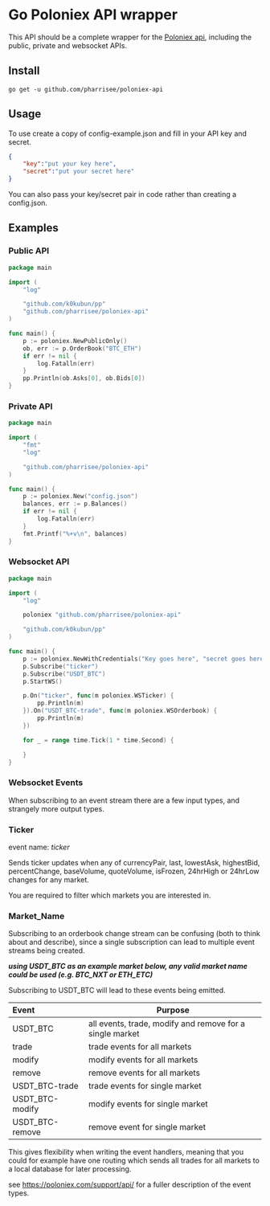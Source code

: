 # Go Poloniex API wrapper
This API should be a complete wrapper for the [Poloniex api](https://poloniex.com/support/api/), including the public, private and websocket APIs.

## Install

```
go get -u github.com/pharrisee/poloniex-api
```

## Usage
To use create a copy of config-example.json and fill in your API key and secret.

```json
{
    "key":"put your key here",
    "secret":"put your secret here"
}
```

You can also pass your key/secret pair in code rather than creating a config.json.

## Examples

### Public API

```go
package main

import (
    "log"

    "github.com/k0kubun/pp"
    "github.com/pharrisee/poloniex-api"
)

func main() {
    p := poloniex.NewPublicOnly()
    ob, err := p.OrderBook("BTC_ETH")
    if err != nil {
        log.Fatalln(err)
    }
    pp.Println(ob.Asks[0], ob.Bids[0])
}
```

### Private API

```go
package main

import (
    "fmt"
    "log"

    "github.com/pharrisee/poloniex-api"
)

func main() {
    p := poloniex.New("config.json")
    balances, err := p.Balances()
    if err != nil {
        log.Fatalln(err)
    }
    fmt.Printf("%+v\n", balances)
}
```

### Websocket API

```go
package main

import (
    "log"

    poloniex "github.com/pharrisee/poloniex-api"

    "github.com/k0kubun/pp"
)

func main() {
	p := poloniex.NewWithCredentials("Key goes here", "secret goes here")
	p.Subscribe("ticker")
	p.Subscribe("USDT_BTC")
	p.StartWS()

	p.On("ticker", func(m poloniex.WSTicker) {
		pp.Println(m)
	}).On("USDT_BTC-trade", func(m poloniex.WSOrderbook) {
		pp.Println(m)
	})

	for _ = range time.Tick(1 * time.Second) {

	}
}

```
### Websocket Events
When subscribing to an event stream there are a few input types, and strangely more output types.

### Ticker 
event name: _ticker_

Sends ticker updates when any of currencyPair, last, lowestAsk, highestBid, percentChange, baseVolume, quoteVolume, isFrozen, 24hrHigh or 24hrLow changes for any market.

You are required to filter which markets you are interested in.

### Market_Name

Subscribing to an orderbook change stream can be confusing (both to think about and describe), since a single subscription can lead to multiple event streams being created.

**_using USDT_BTC as an example market below, any valid market name could be used (e.g. BTC_NXT or ETH_ETC)_**

Subscribing to USDT_BTC will lead to these events being emitted.

| Event           | Purpose                                                  |
| :-------------- | -------------------------------------------------------- |
| USDT_BTC        | all events, trade, modify and remove for a single market |
| trade           | trade events for all markets                             |
| modify          | modify events for all markets                            |
| remove          | remove events for all markets                            |
| USDT_BTC-trade  | trade events for single market                           |
| USDT_BTC-modify | modify events for single market                          |
| USDT_BTC-remove | remove event for single market                           |

This gives flexibility when writing the event handlers, meaning that you could for example have one routing which sends all trades for all markets to a local database for later processing.

see https://poloniex.com/support/api/ for a fuller description of the event types.

